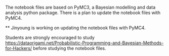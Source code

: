 The notebook files are based on PyMC3, a Bayesian modelling and data analysis python package. There is a plan to update the notebook files with PyMC4.

** Jinyoung is working on updating the notebook files with PyMC4.

Students are strongly encouraged to study https://dataorigami.net/Probabilistic-Programming-and-Bayesian-Methods-for-Hackers/ before studying the notebook files.
